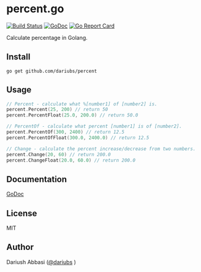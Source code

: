 percent.go
==========

[![Build Status](https://travis-ci.org/dariubs/percent.svg?branch=master)](https://travis-ci.org/dariubs/percent) [![GoDoc](https://godoc.org/github.com/dariubs/percent?status.svg)](https://godoc.org/github.com/dariubs/percent) [![Go Report Card](https://goreportcard.com/badge/github.com/dariubs/percent)](https://goreportcard.com/report/github.com/dariubs/percent)

Calculate percentage in Golang.

## Install

```shell
go get github.com/dariubs/percent
```

## Usage

```go
// Percent - calculate what %[number1] of [number2] is.
percent.Percent(25, 200) // return 50
percent.PercentFloat(25.0, 200.0) // return 50.0

// PercentOf - calculate what percent [number1] is of [number2].
percent.PercentOf(300, 2400) // return 12.5
percent.PercentOfFloat(300.0, 2400.0) // return 12.5

// Change - calculate the percent increase/decrease from two numbers.  
percent.Change(20, 60) // return 200.0
percent.ChangeFloat(20.0, 60.0) // return 200.0
```

## Documentation

[GoDoc](https://godoc.org/github.com/dariubs/percent)

## License

MIT

## Author

Dariush Abbasi ([@dariubs](https://github.com/dariubs) )
